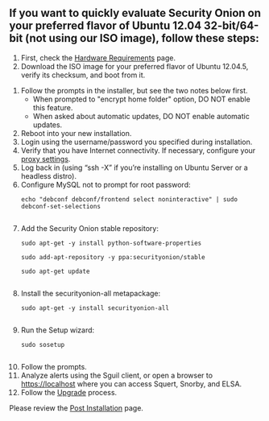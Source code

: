 ## If you want to quickly evaluate Security Onion on your preferred flavor of Ubuntu 12.04 32-bit/64-bit (not using our ISO image), follow these steps: ##
  1. First, check the [Hardware Requirements](Hardware) page.
  1. Download the ISO image for your preferred flavor of Ubuntu 12.04.5, verify its checksum,  and boot from it.<br>
<ol><li>Follow the prompts in the installer, but see the two notes below first.<br>
<ul><li>When prompted to "encrypt home folder" option, DO NOT enable this feature.<br>
</li><li>When asked about automatic updates, DO NOT enable automatic updates.<br>
</li></ul></li><li>Reboot into your new installation.<br>
</li><li>Login using the username/password you specified during installation.<br>
</li><li>Verify that you have Internet connectivity.  If necessary, configure your <a href='Proxy.md'>proxy settings</a>.<br>
</li><li>Log back in (using “ssh -X” if you’re installing on Ubuntu Server or a headless distro).<br>
</li><li>Configure MySQL not to prompt for root password:<br>
<pre><code>echo "debconf debconf/frontend select noninteractive" | sudo debconf-set-selections<br>
</code></pre>
</li><li>Add the Security Onion stable repository:<br>
<pre><code>sudo apt-get -y install python-software-properties<br>
sudo add-apt-repository -y ppa:securityonion/stable<br>
sudo apt-get update<br>
</code></pre>
</li><li>Install the securityonion-all metapackage:<br>
<pre><code>sudo apt-get -y install securityonion-all<br>
</code></pre>
</li><li>Run the Setup wizard:<br>
<pre><code>sudo sosetup<br>
</code></pre>
</li><li>Follow the prompts.<br>
</li><li>Analyze alerts using the Sguil client, or open a browser to <a href='https://localhost'>https://localhost</a> where you can access Squert, Snorby, and ELSA.<br>
</li><li>Follow the <a href='Upgrade.md'>Upgrade</a> process.</li></ol>

Please review the <a href='PostInstallation.md'>Post Installation</a> page.